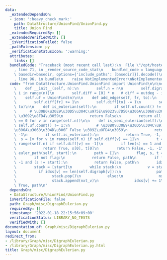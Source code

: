 ```yaml
---
data:
  _extendedDependsOn:
  - icon: ':heavy_check_mark:'
    path: DataStructure/UnionFind/UnionFind.py
    title: Union Find
  _extendedRequiredBy: []
  _extendedVerifiedWith: []
  _isVerificationFailed: false
  _pathExtension: py
  _verificationStatusIcon: ':warning:'
  attributes:
    links: []
  bundledCode: "Traceback (most recent call last):\n  File \"/opt/hostedtoolcache/Python/3.10.1/x64/lib/python3.10/site-packages/onlinejudge_verify/documentation/build.py\"\
    , line 71, in _render_source_code_stat\n    bundled_code = language.bundle(stat.path,\
    \ basedir=basedir, options={'include_paths': [basedir]}).decode()\n  File \"/opt/hostedtoolcache/Python/3.10.1/x64/lib/python3.10/site-packages/onlinejudge_verify/languages/python.py\"\
    , line 96, in bundle\n    raise NotImplementedError\nNotImplementedError\n"
  code: "from DataStructure.UnionFind.UnionFind import UnionFind\n\n\nclass DigraphEulerian:\n\
    \    def __init__(self, n):\n        self.n = n\n        self.digraph = [[] for\
    \ i in range(n)]\n        self.diff = [0] * n   # diff = outdeg - indeg\n    \
    \    self.uf = UnionFind(n)\n\n    def add_edge(self, fr, to):\n        self.digraph[fr].append(to)\n\
    \        self.diff[fr] += 1\n        self.diff[to] -= 1\n        self.uf.merge(fr,\
    \ to)\n\n    def is_eulerian(self):\n        if self.uf.count() != 1:\n      \
    \      # \u30B0\u30E9\u30D5\u304C\u975E\u9023\u7D50\u306A\u3068\u304D\u306F False\
    \ \u3092\u8FD4\u3059\n            return False\n        return all(self.diff[v]\
    \ == 0 for v in range(self.n))\n\n    def is_semi_eulerian(self):\n        if\
    \ self.uf.count() != 1:\n            # \u30B0\u30E9\u30D5\u304C\u975E\u9023\u7D50\
    \u306A\u3068\u304D\u306F False \u3092\u8FD4\u3059\n            return False, -1,\
    \ -1\n        if self.is_eulerian():\n            return True, -1, -1\n      \
    \  s = [v for v in range(self.n) if self.diff[v] == 1]\n        t = [v for v in\
    \ range(self.n) if self.diff[v] == -1]\n        if len(s) == 1 and len(t) == 1:\n\
    \            return True, s[0], t[0]\n        return False, -1, -1\n\n    def\
    \ euler_path(self, start):\n        path = []\n        flag, s, t = self.is_semi_eulerian()\n\
    \        if not flag:\n            return False, path\n        if flag and s !=\
    \ -1 and (s != start):\n            return False, path\n        idxs = [0] * self.n\n\
    \        stack = [start]\n        while stack:\n            v = stack[-1]\n  \
    \          if idxs[v] == len(self.digraph[v]):\n                path.append(v)\n\
    \                stack.pop()\n            else:\n                nxt_v = self.digraph[v][idxs[v]]\n\
    \                stack.append(nxt_v)\n                idxs[v] += 1\n        return\
    \ True, path\n"
  dependsOn:
  - DataStructure/UnionFind/UnionFind.py
  isVerificationFile: false
  path: Graph/misc/DigraphEulerian.py
  requiredBy: []
  timestamp: '2022-01-18 22:15:56+09:00'
  verificationStatus: LIBRARY_NO_TESTS
  verifiedWith: []
documentation_of: Graph/misc/DigraphEulerian.py
layout: document
redirect_from:
- /library/Graph/misc/DigraphEulerian.py
- /library/Graph/misc/DigraphEulerian.py.html
title: Graph/misc/DigraphEulerian.py
---
```

